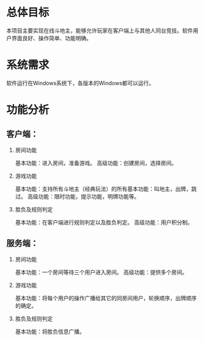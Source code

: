 ﻿# 总体目标

本项目主要实现在线斗地主，能够允许玩家在客户端上与其他人同台竞技。软件用户界面良好、操作简单、功能明确。

# 系统需求

软件运行在Windows系统下，各版本的Windows都可以运行。

# 功能分析

## 客户端：

1. 房间功能

	基本功能：进入房间，准备游戏。
	高级功能：创建房间，选择房间。

1. 游戏功能

	基本功能：支持所有斗地主（经典玩法）的所有基本功能：叫地主，出牌，跳过。
	高级功能：限时功能，提示功能，明牌功能等。

1. 胜负及规则判定

	基本功能：在客户端进行规则判定以及胜负判定。
	高级功能：用户积分制。

## 服务端：

1. 房间功能

	基本功能：一个房间等待三个用户进入房间。
	高级功能：提供多个房间。

1. 游戏功能

	基本功能：将每个用户的操作广播给其它的同房间用户，轮换顺序，出牌顺序的确定。

1. 胜负及规则判定

	基本功能：将胜负信息广播。

